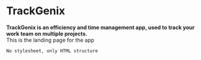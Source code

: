 # TrackGenix

 **TrackGenix is an efficiency and time management app, used to track your work team on multiple projects.** <br />
 This is the landing page for the app

 ```
 No stylesheet, only HTML structure
  ```

